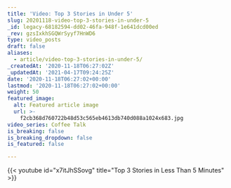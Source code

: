 ```yaml
---
title: 'Video: Top 3 Stories in Under 5'
slug: 20201118-video-top-3-stories-in-under-5
_id: legacy-68182594-dd02-46fa-948f-1e641dcd00ed
_rev: gzsIxkhSGQWrSyyf7HnWD6
type: video_posts
draft: false
aliases:
  - article/video-top-3-stories-in-under-5/
_createdAt: '2020-11-18T06:27:02Z'
_updatedAt: '2021-04-17T09:24:25Z'
date: '2020-11-18T06:27:02+00:00'
lastmod: '2020-11-18T06:27:02+00:00'
weight: 50
featured_image:
  alt: Featured article image
  url: >-
    f2cb368d760722b48d53c565eb4613db740d088a1024x683.jpg
video_series: Coffee Talk
is_breaking: false
is_breaking_dropdown: false
is_featured: false

---
```

{{< youtube id="x7itJhSSovg" title="Top 3 Stories in Less Than 5 Minutes" >}}